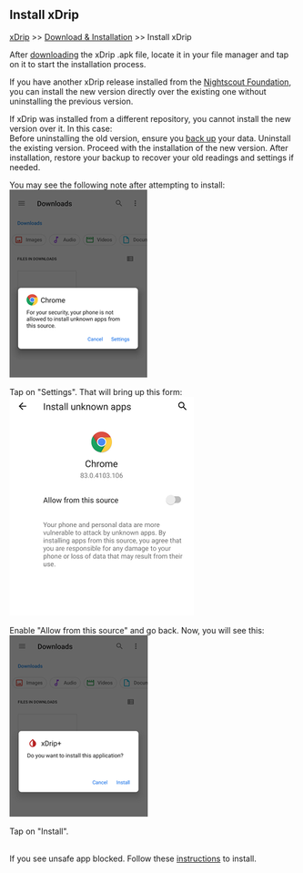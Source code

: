## Install xDrip  
[xDrip](../README.md) >> [Download & Installation](./Installation_page.md) >> Install xDrip  
  
After [downloading](./Download-xDrip.md) the xDrip .apk file, locate it in your file manager and tap on it to start the installation process.  
  
If you have another xDrip release installed from the [Nightscout Foundation](https://github.com/NightscoutFoundation/xDrip), you can install the new version directly over the existing one without uninstalling the previous version.  
  
If xDrip was installed from a different repository, you cannot install the new version over it. In this case:  
Before uninstalling the old version, ensure you [back up](./Backup.md) your data.  Uninstall the existing version.  Proceed with the installation of the new version.  After installation, restore your backup to recover your old readings and settings if needed.  
  
You may see the following note after attempting to install:  
![](./images/InstallNotAllowed.png)  
  
Tap on "Settings".  That will bring up this form:  
![](./images/AllowFromThisSource.png)  
  
Enable "Allow from this source" and go back.  Now, you will see this:  
![](./images/WantToInstall.png)  
  
Tap on "Install".  
<br/>  
  
If you see unsafe app blocked.  Follow these [instructions](./FAQ/UnsafeAppBlocked.md) to install.  
  
  
